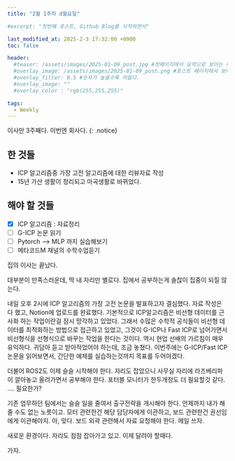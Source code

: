 ```yaml
---
title: "2월 1주차 d월요일"

#excerpt: "첫번째 포스트, Github Blog를 시작하면서"

last_modified_at: 2025-2-3 17:32:00 +0900
toc: false

header:
  #teaser: /assets/images/2025-01-09_post.jpg #첫페이지에서 요약으로 보이는 페이지.
  #overlay_image: /assets/images/2025-01-09_post.png #포스트 페이지에서 보이는 이미지
  #overlay_filter: 0.5 #숫자가 높을수록 어둡다.
  #overlay_image: ""
  #overlay_color : "rgb(255,255,255)"

tags:
  - Weekly  
---
```


이사만 3주째다. 이번엔 회사다.
{: .notice}

## 한 것들 
  - ICP 알고리즘중 가장 고전 알고리즘에 대한 리뷰자료 작성
  - 15년 가산 생활이 정리되고 마곡생활로 바뀌었다. 

## 해야 할 것들
  - [X] ICP 알고리즘 : 자료정리 
  - [ ] G-ICP 논문 읽기
  - [ ] Pytorch --> MLP 까지 실습해보기
  - [ ] 메타코드M 채널의 수학수업듣기

집의 이사는 끝났다. 

대부분이 만족스러운데, 딱 내 자리만 별로다. 집에서 공부하는게 솔찮이 집중이 되질 않는다. 

내일 오후 2시에 ICP 알고리즘의 가장 고전 논문을 발표하고자 결심했다. 자료 작성은 다 했고, Notion에 업로드를 완료했다. 
기본적으로 ICP알고리즘은 비선형 데이터를 근사화 하는 작업이란걸 잠시 망각하고 있었다. 그래서 수많은 수학적 공식들이 
비선형 데이터를 최적화하는 방법으로 접근하고 있었고, 그것이 G-ICP나 Fast ICP로 넘어가면서 비선형식을 선형식으로 바꾸는 작업을 한다는 것이다. 
역시 현업 선배의 가르침이 매우 유익하다. 귀담아 듣고 받아적었어야 하는데, 조금 놓쳤다. 이번주에는 G-ICP/Fast ICP 논문을 읽어보면서, 간단한 예제를 실습하는것까지 목표를 두어야겠다. 

더불어 ROS2도 이제 슬슬 시작해야 한다. 자리도 잡았으니 사무실 자리에 라즈베리파이 깔아놓고 올려가면서 공부해야 한다. 
포터블 모니터가 한두개정도 더 필요할것 같다. .... 필요한가?

기존 업무하던 팀에서는 슬슬 일을 줄여서 출구전략을 개시해야 한다. 언제까지 내가 해줄 수도 없는 노릇이고.
모터 관련한건 해당 담당자에게 이관하고, 보드 관련한건 권선임에게 이관해야지. 
아, 맞다. 보드 외곽 관련해서 자료 요청해야 한다. 메일 쓰자. 

새로운 환경이다. 자리도 점점 잡아가고 있고. 이제 달려야 할때다. 

가자.




